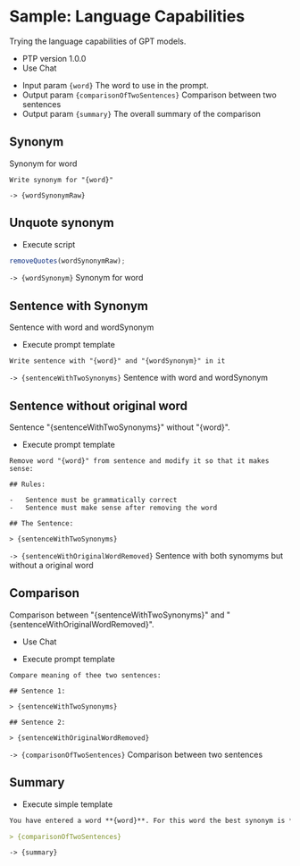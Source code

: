 # Sample: Language Capabilities

Trying the language capabilities of GPT models.

-   PTP version 1.0.0
-   Use Chat
<!-- TODO: [🌚]> -   Use GPT-3 -->
-   Input param `{word}` The word to use in the prompt.
-   Output param `{comparisonOfTwoSentences}` Comparison between two sentences
-   Output param `{summary}` The overall summary of the comparison

## Synonym

Synonym for word

```prompttemplate
Write synonym for "{word}"
```

`-> {wordSynonymRaw}`

## Unquote synonym

-   Execute script

```javascript
removeQuotes(wordSynonymRaw);
```

`-> {wordSynonym}` Synonym for word

## Sentence with Synonym

Sentence with word and wordSynonym

-   Execute prompt template <!-- This is the default -->

```prompttemplate
Write sentence with "{word}" and "{wordSynonym}" in it
```

`-> {sentenceWithTwoSynonyms}` Sentence with word and wordSynonym

## Sentence without original word

Sentence "{sentenceWithTwoSynonyms}" without "{word}".

-   Execute prompt template <!-- This is the default -->

```prompttemplate
Remove word "{word}" from sentence and modify it so that it makes sense:

## Rules:

-   Sentence must be grammatically correct
-   Sentence must make sense after removing the word

## The Sentence:

> {sentenceWithTwoSynonyms}

```

`-> {sentenceWithOriginalWordRemoved}` Sentence with both synomyms but without a original word

## Comparison

Comparison between "{sentenceWithTwoSynonyms}" and "{sentenceWithOriginalWordRemoved}".

-   Use Chat
<!-- TODO: [🌚]> -   Use GPT-4 -->
-   Execute prompt template <!-- This is the default -->

```prompttemplate
Compare meaning of thee two sentences:

## Sentence 1:

> {sentenceWithTwoSynonyms}

## Sentence 2:

> {sentenceWithOriginalWordRemoved}
```

`-> {comparisonOfTwoSentences}` Comparison between two sentences

## Summary

-   Execute simple template

```markdown
You have entered a word **{word}**. For this word the best synonym is **{wordSynonym}**. The sentence with both words is **{sentenceWithTwoSynonyms}**. The sentence without the original word is **{sentenceWithOriginalWordRemoved}**. And the comparison between the two sentences is:

> {comparisonOfTwoSentences}
```

`-> {summary}`
